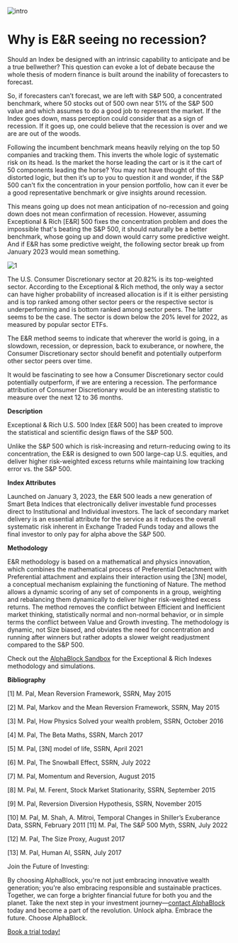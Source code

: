 ![intro](/no_recession/intro.jpg)

# Why is E&R seeing no recession?

Should an Index be designed with an intrinsic capability to anticipate and be a true bellwether? This question can evoke a lot of debate because the whole thesis of modern finance is built around the inability of forecasters to forecast.

So, if forecasters can’t forecast, we are left with S&P 500, a concentrated benchmark, where 50 stocks out of 500 own near 51% of the S&P 500 value and which assumes to do a good job to represent the market. If the Index goes down, mass perception could consider that as a sign of recession. If it goes up, one could believe that the recession is over and we are are out of the woods.

Following the incumbent benchmark means heavily relying on the top 50 companies and tracking them. This inverts the whole logic of systematic risk on its head. Is the market the horse leading the cart or is it the cart of 50 components leading the horse? You may not have thought of this distorted logic, but then it’s up to you to question it and wonder, if the S&P 500 can't fix the concentration in your pension portfolio, how can it ever be a good representative benchmark or give insights around recession.

This means going up does not mean anticipation of no-recession and going down does not mean confirmation of recession. However, assuming Exceptional & Rich [E&R] 500 fixes the concentration problem and does the impossible that's beating the S&P 500, it should naturally be a better benchmark, whose going up and down would carry some predictive weight. And if E&R has some predictive weight, the following sector break up from January 2023 would mean something.

![1](/no_recession/1.png)


The U.S. Consumer Discretionary sector at 20.82% is its top-weighted sector. According to the Exceptional & Rich method, the only way a sector can have higher probability of increased allocation is if it is either persisting and is top ranked among other sector peers or the respective sector is underperforming and is bottom ranked among sector peers. The latter seems to be the case. The sector is down below the 20% level for 2022, as measured by popular sector ETFs. 

The E&R method seems to indicate that wherever the world is going, in a slowdown, recession, or depression, back to exuberance, or nowhere, the Consumer Discretionary sector should benefit and potentially outperform other sector peers over time.

It would be fascinating to see how a Consumer Discretionary sector could potentially outperform, if we are entering a recession. The performance attribution of Consumer Discretionary would be an interesting statistic to measure over the next 12 to 36 months.

**Description** 

Exceptional & Rich U.S. 500 Index [E&R 500] has been created to improve the statistical and scientific design flaws of the S&P 500.

 Unlike the S&P 500 which is risk-increasing and return-reducing owing to its concentration, the E&R is designed to own 500 large-cap U.S. equities, and deliver higher risk-weighted excess returns while maintaining low tracking error vs. the S&P 500. 

**Index Attributes** 

Launched on January 3, 2023, the E&R 500 leads a new generation of Smart Beta Indices that electronically deliver investable fund processes direct to Institutional and Individual investors. The lack of secondary market delivery is an essential attribute for the service as it reduces the overall systematic risk inherent in Exchange Traded Funds today and allows the final investor to only pay for alpha above the S&P 500. 

**Methodology** 

E&R methodology is based on a mathematical and physics innovation, which combines the mathematical process of Preferential Detachment with Preferential attachment and explains their interaction using the [3N] model, a conceptual mechanism explaining the functioning of Nature. The method allows a dynamic scoring of any set of components in a group, weighting and rebalancing them dynamically to deliver higher risk-weighted excess returns. The method removes the conflict between Efficient and Inefficient market thinking, statistically normal and non-normal behavior, or in simple terms the conflict between Value and Growth investing. The methodology is dynamic, not Size biased, and obviates the need for concentration and running after winners but rather adopts a slower weight readjustment compared to the S&P 500.

Check out the [AlphaBlock Sandbox](https://github.com/alphablockorg) for the Exceptional & Rich Indexes methodology and simulations.

**Bibliography**

[1] M. Pal, Mean Reversion Framework, SSRN, May 2015

 [2] M. Pal, Markov and the Mean Reversion Framework, SSRN, May 2015

 [3] M. Pal, How Physics Solved your wealth problem, SSRN, October 2016

 [4] M. Pal, The Beta Maths, SSRN, March 2017

 [5] M. Pal, [3N] model of life, SSRN, April 2021

 [6] M. Pal, The Snowball Effect, SSRN, July 2022

 [7] M. Pal, Momentum and Reversion, August 2015

 [8] M. Pal, M. Ferent, Stock Market Stationarity, SSRN, September 2015

 [9] M. Pal, Reversion Diversion Hypothesis, SSRN, November 2015

 [10] M. Pal, M. Shah, A. Mitroi, Temporal Changes in Shiller’s Exuberance Data, SSRN, February 2011 [11] M. Pal, The S&P 500 Myth, SSRN, July 2022

 [12] M. Pal, The Size Proxy, August 2017

 [13] M. Pal, Human AI, SSRN, July 2017 

Join the Future of Investing:

By choosing AlphaBlock, you're not just embracing innovative wealth generation; you're also embracing responsible and sustainable practices. Together, we can forge a brighter financial future for both you and the planet. Take the next step in your investment journey—[contact AlphaBlock](https://calendly.com/mukulpal/alphablock?month=2024-04) today and become a part of the revolution. Unlock alpha. Embrace the future. Choose AlphaBlock.


[Book a trial today!](https://calendly.com/mukulpal/alphablock)

